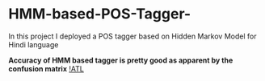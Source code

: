 # HMM-based-POS-Tagger-
In this project I deployed a POS tagger based on Hidden Markov Model for Hindi language

**Accuracy of HMM based tagger is pretty good as apparent by the confusion matrix**
[!ATL](Confusion-matrix.PNG)
